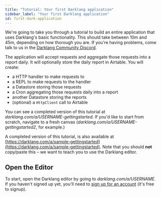 ```yaml
---
title: "Tutorial: Your first Darklang application"
sidebar_label: "Your first Darklang application"
id: first-dark-application
---
```


We're going to take you through a tutorial to build an entire application that
uses Darklang's basic functionality. This should take between 10m and 45m, depending
on how thorough you are. If you're having problems, come talk to us in the
[Darklang Community Discord](https://darklang.com/discord-invite).

The application will accept requests and aggregate those requests into a report
daily. It will optionally store the daily report in Airtable. You will create:

- a HTTP handler to make requests to
- a REPL to make requests to the handler
- a Datastore storing those requests
- a Cron aggregating those requests daily into a report
- another Datastore storing the reports
- (optional) a `HttpClient` call to Airtable

You can see a completed version of this tutorial at
_darklang.com/a/USERNAME-gettingstarted_. If you'd like to start from scratch,
navigate to a fresh canvas (_darklang.com/a/USERNAME-gettingstarted2_, for
example.)

A completed version of this tutorial, is also available at
[https://darklang.com/a/sample-gettingstarted](https://darklang.com/a/sample-gettingstarted).
Note that you should **not** copy/paste this &ndash; we want to teach you to use
the Darklang editor.

## Open the Editor

To start, open the Darklang editor by going to _darklang.com/a/USERNAME_. If you
haven't signed up yet, you'll need to
[sign up for an account](https://darklang.com/signup) (it's free to signup).
